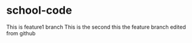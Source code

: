 # school-code


This is feature1 branch
This is the second 
this the feature branch
edited from github

